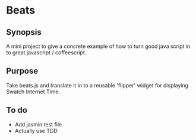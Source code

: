 # Beats ##

## Synopsis ##

A mini project to give a concrete example of how to turn good java
script in to great javascript / coffeescript.

## Purpose ##

Take beats.js and translate it in to a reusable 'flipper' widget for
displaying Swatch Internet Time.

## To do ##

* Add jasmin test file
* Actually use TDD



